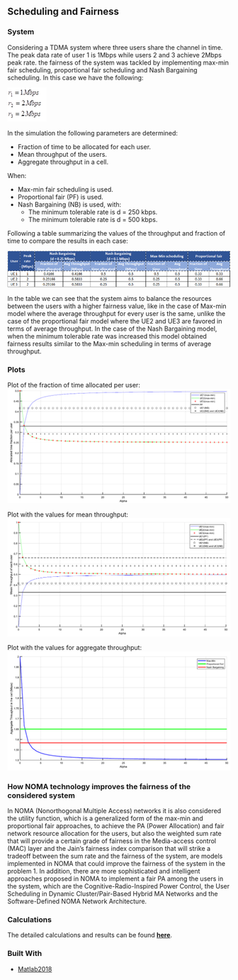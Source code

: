 <!-- Radio Resource and Spectrum Management -->
## Scheduling and Fairness

### System
Considering a TDMA system where three users share the channel in time. The peak data
rate of user 1 is 1Mbps while users 2 and 3 achieve 2Mbps peak rate. the fairness of the system was tackled by implementing max-min fair
scheduling, proportional fair scheduling and Nash Bargaining scheduling. In this case we
have the following:

![Rates](images/rates.png)

In the simulation the following parameters are determined:

* Fraction of time to be allocated for each user.
* Mean throughput of the users.
* Aggregate throughput in a cell.

When:

* Max-min fair scheduling is used.
* Proportional fair (PF) is used.
* Nash Bargaining (NB) is used, with:
  * The minimum tolerable rate is d = 250 kbps.
  * The minimum tolerable rate is d = 500 kbps.

Following a table summarizing the values of the throughput and fraction of time
to compare the results in each case:

![Table](images/table.png)

In the table we can see that the system aims to balance the resources between
the users with a higher fairness value, like in the case of Max-min model where
the average throughput for every user is the same, unlike the case of the proportional fair model where the UE2
and UE3 are favored in terms of average throughput. In the case of the Nash
Bargaining model, when the minimum tolerable rate was increased this model
obtained fairness results similar to the Max-min scheduling in terms of average
throughput.

### Plots

Plot of the fraction of time allocated per user:
![Fraction](images/fraction.png)

Plot with the values for mean throughput:
![Avg](images/avg.png)

Plot with the values for aggregate throughput:
![Agg](images/agg.png)


### How NOMA technology improves the fairness of the considered system
In NOMA (Nonorthogonal Multiple Access) networks it is also considered the utility function, which is a generalized form of the max-min and proportional fair approaches, to achieve the PA (Power Allocation) and fair network resource allocation for the users, but also the weighted sum rate that will provide a certain grade of fairness in the Media-access control (MAC) layer and the Jain’s fairness index comparison that will strike a tradeoff between the sum rate and the fairness of the system, are models implemented in NOMA that could improve the fairness of the system in the problem 1. In addition, there are more sophisticated and intelligent approaches proposed in NOMA to implement a fair PA among the users in the system, which are the Cognitive-Radio-Inspired Power Control, the User Scheduling in Dynamic Cluster/Pair-Based Hybrid MA Networks and the Software-Defined NOMA Network Architecture. 

### Calculations
The detailed calculations and results can be found **[here](scheduling-and-fairness.pdf)**.

### Built With
* [Matlab2018](https://se.mathworks.com/products/matlab.html)